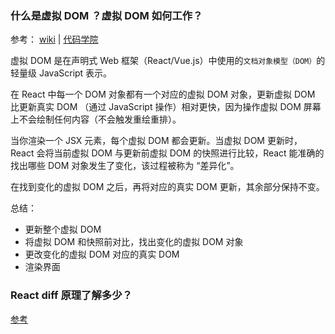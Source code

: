 ### 什么是虚拟 DOM ？虚拟 DOM 如何工作？
参考：
[wiki](https://en.wikipedia.org/wiki/Virtual_DOM) |
[代码学院](https://www.codecademy.com/article/react-virtual-dom)<br>

虚拟 DOM 是在声明式 Web 框架（React/Vue.js）中使用的`文档对象模型（DOM）`的轻量级 JavaScript 表示。<br>

在 React 中每一个 DOM 对象都有一个对应的虚拟 DOM 对象，更新虚拟 DOM 比更新真实 DOM （通过 JavaScript 操作）相对更快，因为操作虚拟 DOM 屏幕上不会绘制任何内容（不会触发重绘重排）。<br>

当你渲染一个 JSX 元素，每个虚拟 DOM 都会更新。当虚拟 DOM 更新时，React 会将当前虚拟 DOM 与更新前虚拟 DOM 的快照进行比较，React 能准确的找出哪些 DOM 对象发生了变化，该过程被称为 “差异化”。<br>

在找到变化的虚拟 DOM 之后，再将对应的真实 DOM 更新，其余部分保持不变。

总结：
- 更新整个虚拟 DOM
- 将虚拟 DOM 和快照前对比，找出变化的虚拟 DOM 对象
- 更改变化的虚拟 DOM 对应的真实 DOM
- 渲染界面

### React diff 原理了解多少？
[参考](https://zhuanlan.zhihu.com/p/20346379)
